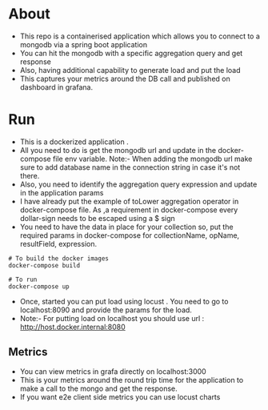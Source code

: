 # About

* This repo is a containerised application which allows you to connect to a mongodb via a spring boot application
* You can hit the mongodb with a specific aggregation query and get response
* Also, having additional capability to generate load and put the load
* This captures your metrics around the DB call and published on dashboard in grafana.

# Run

* This is a dockerized application .
* All you need to do is get the mongodb url and update in the docker-compose file env variable.
  Note:- When adding the mongodb url make sure to add database name in the connection string in case it's not there.   
* Also, you need to identify the aggregation query expression and update in the application params
* I have already put the example of toLower aggregation operator in docker-compose file. As ,a requirement in docker-compose every dollar-sign needs to be escaped using a $ sign
* You need to have the data in place for your collection so, put the required params in docker-compose for collectionName, opName, resultField, expression.
```
# To build the docker images
docker-compose build

# To run
docker-compose up
```
* Once, started you can put load using locust . You need to go to localhost:8090 and provide the params for the load.
* Note:- For putting load on localhost you should use url : http://host.docker.internal:8080

## Metrics

* You can view metrics in grafa directly on localhost:3000
* This is your metrics around the round trip time for the application to make a call to the mongo and get the response.
* If you want e2e client side metrics you can use locust charts

